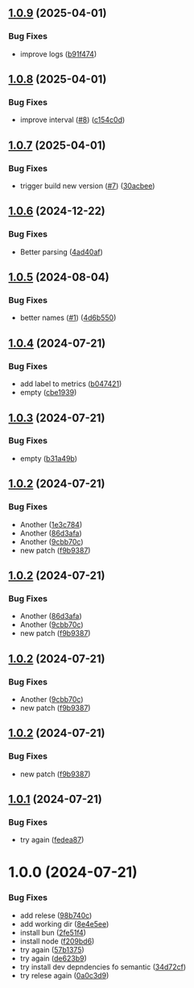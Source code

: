 ## [1.0.9](https://github.com/R2-Wireless/redis-queues-exporter/compare/v1.0.8...v1.0.9) (2025-04-01)


### Bug Fixes

* improve logs ([b91f474](https://github.com/R2-Wireless/redis-queues-exporter/commit/b91f474885d42469b5c14da42b3458b48edca285))

## [1.0.8](https://github.com/R2-Wireless/redis-queues-exporter/compare/v1.0.7...v1.0.8) (2025-04-01)


### Bug Fixes

* improve interval ([#8](https://github.com/R2-Wireless/redis-queues-exporter/issues/8)) ([c154c0d](https://github.com/R2-Wireless/redis-queues-exporter/commit/c154c0d9195d240a7c8ed26a8fe68ac8de39cadb))

## [1.0.7](https://github.com/R2-Wireless/redis-queues-exporter/compare/v1.0.6...v1.0.7) (2025-04-01)


### Bug Fixes

* trigger build new version ([#7](https://github.com/R2-Wireless/redis-queues-exporter/issues/7)) ([30acbee](https://github.com/R2-Wireless/redis-queues-exporter/commit/30acbeeea28eb4b67d5240a3ca535d29aebdf467))

## [1.0.6](https://github.com/R2-Wireless/redis-queues-exporter/compare/v1.0.5...v1.0.6) (2024-12-22)


### Bug Fixes

* Better parsing ([4ad40af](https://github.com/R2-Wireless/redis-queues-exporter/commit/4ad40afc94e3b923fe3b0b6839a699119adca902))

## [1.0.5](https://github.com/R2-Wireless/redis-queues-exporter/compare/v1.0.4...v1.0.5) (2024-08-04)


### Bug Fixes

* better names ([#1](https://github.com/R2-Wireless/redis-queues-exporter/issues/1)) ([4d6b550](https://github.com/R2-Wireless/redis-queues-exporter/commit/4d6b550662cfd0e1e85b5657a1d22f5f168f56f6))

## [1.0.4](https://github.com/R2-Wireless/redis-queues-exporter/compare/v1.0.3...v1.0.4) (2024-07-21)


### Bug Fixes

* add label to metrics ([b047421](https://github.com/R2-Wireless/redis-queues-exporter/commit/b04742162938fb75ef42c84b704550ab4d310410))
* empty ([cbe1939](https://github.com/R2-Wireless/redis-queues-exporter/commit/cbe1939cf3f86ebdd7e067aba6cc32df0c62bc20))

## [1.0.3](https://github.com/R2-Wireless/redis-queues-exporter/compare/v1.0.2...v1.0.3) (2024-07-21)


### Bug Fixes

* empty ([b31a49b](https://github.com/R2-Wireless/redis-queues-exporter/commit/b31a49b7654a6c3df5432dec778700fa068da11e))

## [1.0.2](https://github.com/R2-Wireless/redis-queues-exporter/compare/v1.0.1...v1.0.2) (2024-07-21)


### Bug Fixes

* Another ([1e3c784](https://github.com/R2-Wireless/redis-queues-exporter/commit/1e3c784422e843e106c8418521163cf463f0cedb))
* Another ([86d3afa](https://github.com/R2-Wireless/redis-queues-exporter/commit/86d3afa1ef21a7a2165356a4fd206b9b752e5ef1))
* Another ([9cbb70c](https://github.com/R2-Wireless/redis-queues-exporter/commit/9cbb70c247a22d08e2cc14242b512fa4236e3358))
* new patch ([f9b9387](https://github.com/R2-Wireless/redis-queues-exporter/commit/f9b9387991f188de6c4f82a952419158f2264c80))

## [1.0.2](https://github.com/R2-Wireless/redis-queues-exporter/compare/v1.0.1...v1.0.2) (2024-07-21)


### Bug Fixes

* Another ([86d3afa](https://github.com/R2-Wireless/redis-queues-exporter/commit/86d3afa1ef21a7a2165356a4fd206b9b752e5ef1))
* Another ([9cbb70c](https://github.com/R2-Wireless/redis-queues-exporter/commit/9cbb70c247a22d08e2cc14242b512fa4236e3358))
* new patch ([f9b9387](https://github.com/R2-Wireless/redis-queues-exporter/commit/f9b9387991f188de6c4f82a952419158f2264c80))

## [1.0.2](https://github.com/R2-Wireless/redis-queues-exporter/compare/v1.0.1...v1.0.2) (2024-07-21)


### Bug Fixes

* Another ([9cbb70c](https://github.com/R2-Wireless/redis-queues-exporter/commit/9cbb70c247a22d08e2cc14242b512fa4236e3358))
* new patch ([f9b9387](https://github.com/R2-Wireless/redis-queues-exporter/commit/f9b9387991f188de6c4f82a952419158f2264c80))

## [1.0.2](https://github.com/R2-Wireless/redis-queues-exporter/compare/v1.0.1...v1.0.2) (2024-07-21)


### Bug Fixes

* new patch ([f9b9387](https://github.com/R2-Wireless/redis-queues-exporter/commit/f9b9387991f188de6c4f82a952419158f2264c80))

## [1.0.1](https://github.com/R2-Wireless/redis-monitoring/compare/v1.0.0...v1.0.1) (2024-07-21)


### Bug Fixes

* try again ([fedea87](https://github.com/R2-Wireless/redis-monitoring/commit/fedea8752c8f44559cffd82372b0c0de34d254d1))

# 1.0.0 (2024-07-21)


### Bug Fixes

* add relese ([98b740c](https://github.com/R2-Wireless/redis-monitoring/commit/98b740c622da0348d018b72dda56a602794b4401))
* add working dir ([8e4e5ee](https://github.com/R2-Wireless/redis-monitoring/commit/8e4e5ee9b8585ad8a2699d8c4ef7116347f624db))
* install bun ([2fe51f4](https://github.com/R2-Wireless/redis-monitoring/commit/2fe51f45bdd32c1459dc96e8fb02daa90654a923))
* install node ([f209bd6](https://github.com/R2-Wireless/redis-monitoring/commit/f209bd6cd1a017e9f4ff2e979596eaaa53adbb82))
* try again ([57b1375](https://github.com/R2-Wireless/redis-monitoring/commit/57b1375b57d602d9accb1e0a0845e72926dcf5d4))
* try again ([de623b9](https://github.com/R2-Wireless/redis-monitoring/commit/de623b92220061c6000873a37400da0e04074ce4))
* try install dev depndencies fo semantic ([34d72cf](https://github.com/R2-Wireless/redis-monitoring/commit/34d72cf6dafe7df30129df8b2bf11f3e4cc8b00a))
* try relese again ([0a0c3d9](https://github.com/R2-Wireless/redis-monitoring/commit/0a0c3d9902f639123ec893e07387e34b53988484))
